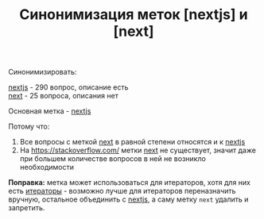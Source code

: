 ﻿---
title: "Синонимизация меток [nextjs] и [next]"
se.owner.user_id: 291695
se.owner.display_name: "Arbery"
se.owner.link: "https://ru.meta.stackoverflow.com/users/291695/arbery"
se.link: "https://ru.meta.stackoverflow.com/questions/14314/%d0%a1%d0%b8%d0%bd%d0%be%d0%bd%d0%b8%d0%bc%d0%b8%d0%b7%d0%b0%d1%86%d0%b8%d1%8f-%d0%bc%d0%b5%d1%82%d0%be%d0%ba-nextjs-%d0%b8-next"
se.question_id: 14314
se.post_type: question
---
<p>Синонимизировать:</p>
<p><a href="https://ru.stackoverflow.com/questions/tagged/nextjs" class="s-tag post-tag" title="показать вопросы с меткой [nextjs]" aria-label="показать вопросы с меткой [nextjs]" rel="tag" aria-labelledby="tag-nextjs-tooltip-container" data-tag-menu-origin="Unknown">nextjs</a>  - 290 вопрос, описание есть<br />
<a href="https://ru.stackoverflow.com/questions/tagged/next" class="s-tag post-tag" title="показать вопросы с меткой [next]" aria-label="показать вопросы с меткой [next]" rel="tag" aria-labelledby="tag-next-tooltip-container" data-tag-menu-origin="Unknown">next</a> - 25 вопроса, описания нет</p>
<p>Основная метка - <a href="https://ru.stackoverflow.com/questions/tagged/nextjs" class="s-tag post-tag" title="показать вопросы с меткой [nextjs]" aria-label="показать вопросы с меткой [nextjs]" rel="tag" aria-labelledby="tag-nextjs-tooltip-container" data-tag-menu-origin="Unknown">nextjs</a></p>
<p>Потому что:</p>
<ol>
<li>Все вопросы с меткой <a href="https://ru.stackoverflow.com/questions/tagged/next" class="s-tag post-tag" title="показать вопросы с меткой [next]" aria-label="показать вопросы с меткой [next]" rel="tag" aria-labelledby="tag-next-tooltip-container" data-tag-menu-origin="Unknown">next</a> в равной степени относятся и к <a href="https://ru.stackoverflow.com/questions/tagged/nextjs" class="s-tag post-tag" title="показать вопросы с меткой [nextjs]" aria-label="показать вопросы с меткой [nextjs]" rel="tag" aria-labelledby="tag-nextjs-tooltip-container" data-tag-menu-origin="Unknown">nextjs</a></li>
<li>На <a href="https://stackoverflow.com/questions/tagged/next">https://stackoverflow.com/</a> метки <a href="https://ru.stackoverflow.com/questions/tagged/next" class="s-tag post-tag" title="показать вопросы с меткой [next]" aria-label="показать вопросы с меткой [next]" rel="tag" aria-labelledby="tag-next-tooltip-container" data-tag-menu-origin="Unknown">next</a> не существует, значит даже при большем количестве вопросов в ней не возникло необходимости</li>
</ol>
<p><strong>Поправка:</strong> метка может использоваться для итераторов, хотя для них есть <a href="https://ru.stackoverflow.com/questions/tagged/%d0%b8%d1%82%d0%b5%d1%80%d0%b0%d1%82%d0%be%d1%80%d1%8b" class="s-tag post-tag" title="показать вопросы с меткой [итераторы]" aria-label="показать вопросы с меткой [итераторы]" rel="tag" aria-labelledby="tag-итераторы-tooltip-container" data-tag-menu-origin="Unknown">итераторы</a> - возможно лучше для итераторов переназначить вручную, остальное объединить c <a href="https://ru.stackoverflow.com/questions/tagged/nextjs" class="s-tag post-tag" title="показать вопросы с меткой [nextjs]" aria-label="показать вопросы с меткой [nextjs]" rel="tag" aria-labelledby="tag-nextjs-tooltip-container" data-tag-menu-origin="Unknown">nextjs</a>, а саму метку <code>next</code> удалить и запретить.</p>
